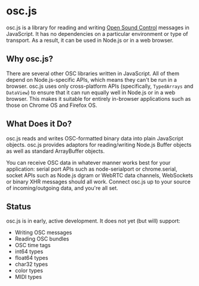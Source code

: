 osc.js
======

osc.js is a library for reading and writing [Open Sound Control](http://opensoundcontrol.org) messages in JavaScript. It has no dependencies on a particular environment or type of transport. As a result, it can be used in Node.js or in a web browser.

Why osc.js?
-----------

There are several other OSC libraries written in JavaScript. All of them depend on Node.js-specific APIs, which means they can't be run in a browser. osc.js uses only cross-platform APIs (specifically, `TypedArrays` and `DataView`) to ensure that it can run equally well in Node.js or in a web browser. This makes it suitable for entirely in-browser applications such as those on Chrome OS and Firefox OS.

What Does it Do?
----------------

osc.js reads and writes OSC-formatted binary data into plain JavaScript objects. osc.js provides adaptors for reading/writing Node.js Buffer objects as well as standard ArrayBuffer objects.

You can receive OSC data in whatever manner works best for your application: serial port APIs such as node-serialport or chrome.serial, socket APIs such as Node.js dgram or WebRTC data channels, WebSockets or binary XHR messages should all work. Connect osc.js up to your source of incoming/outgoing data, and you're all set.

Status
------

osc.js is in early, active development. It does not yet (but will) support:

* Writing OSC messages
* Reading OSC bundles
* OSC time tags
* int64 types
* float64 types
* char32 types
* color types
* MIDI types

